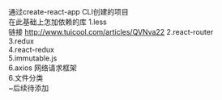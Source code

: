 通过create-react-app CLI创建的项目<br>
在此基础上怎加依赖的库
1.less<br>链接 http://www.tuicool.com/articles/QVNva22
2.react-router<br>
3.redux<br>
4.react-redux<br>
5.immutable.js<br>
6.axios 网络请求框架 <br> 
6.文件分类<br>
~后续待添加<br>
